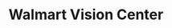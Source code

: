 ---
title: "Walmart Vision Center"
url: /dublin/walmart-vision-center-sawmill-road/
shop: optician
---